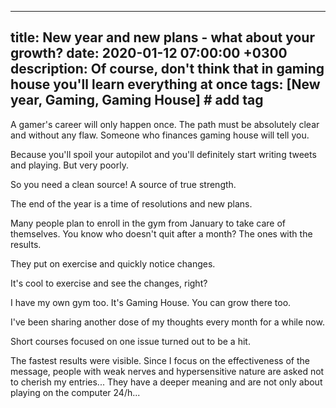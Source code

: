 
---
title: New year and new plans - what about your growth?
date: 2020-01-12 07:00:00 +0300
description: Of course, don't think that in gaming house you'll learn everything at once
tags: [New year, Gaming, Gaming House] # add tag
---

A gamer's career will only happen once. The path must be absolutely clear and without any flaw. Someone who finances gaming house will tell you.

Because you'll spoil your autopilot and you'll definitely start writing tweets and playing. But very poorly.

So you need a clean source! A source of true strength.

The end of the year is a time of resolutions and new plans. 

Many people plan to enroll in the gym from January to take care of themselves. You know who doesn't quit after a month?
The ones with the results.


They put on exercise and quickly notice changes.

It's cool to exercise and see the changes, right?

I have my own gym too. It's Gaming House. You can grow there too.

I've been sharing another dose of my thoughts every month for a while now.

Short courses focused on one issue turned out to be a hit.

The fastest results were visible. Since I focus on the effectiveness of the message, people with weak nerves and hypersensitive nature are asked not to cherish my entries... They have a deeper meaning and are not only about playing on the computer 24/h...

